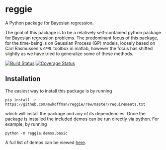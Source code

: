 # reggie

A Python package for Bayesian regression.

The goal of this package is to be a relatively self-contained python package
for Bayesian regression problems. The predominant focus of this package, for
the time-being is on Gaussian Process (GP) models, loosely based on Carl
Rasmussen's `GPML` toolbox in matlab, however the focus has shifted slightly as
we have tried to generalize some of these methods.

[![Build Status][travis-shield]][travis]
[![Coverage Status][coveralls-shield]][coveralls]

[travis]: https://travis-ci.org/mwhoffman/reggie
[coveralls]: https://coveralls.io/r/mwhoffman/reggie
[travis-shield]: https://img.shields.io/travis/mwhoffman/reggie.svg?style=flat
[coveralls-shield]: https://img.shields.io/coveralls/mwhoffman/reggie.svg?style=flat


## Installation

The easiest way to install this package is by running

    pip install -r https://github.com/mwhoffman/reggie/raw/master/requirements.txt

which will install the package and any of its dependencies. Once the package is
installed the included demos can be run directly via python. For example, by
running

    python -m reggie.demos.basic

A full list of demos can be viewed [here](reggie/demos).
